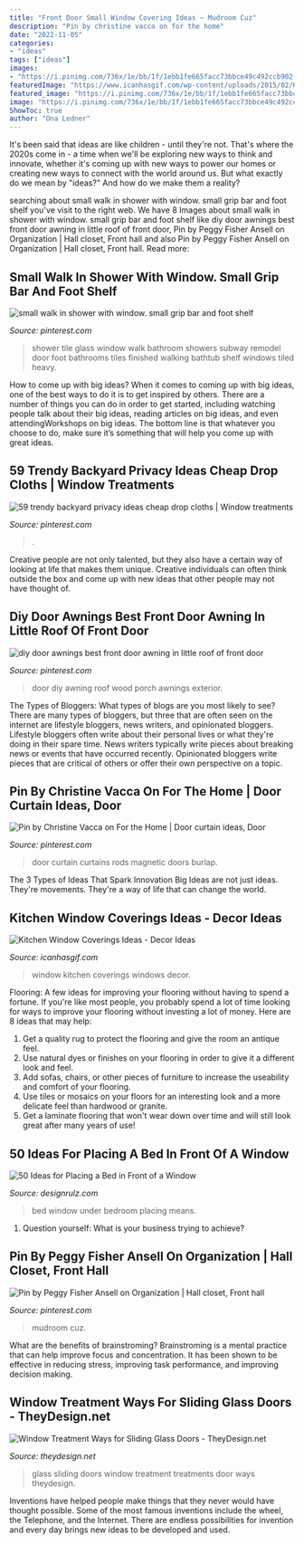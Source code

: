 ```yaml
---
title: "Front Door Small Window Covering Ideas ~ Mudroom Cuz"
description: "Pin by christine vacca on for the home"
date: "2022-11-05"
categories:
- "ideas"
tags: ["ideas"]
images:
- "https://i.pinimg.com/736x/1e/bb/1f/1ebb1fe665facc73bbce49c492ccb902--magnetic-curtain-rods-door-curtains.jpg"
featuredImage: "https://www.icanhasgif.com/wp-content/uploads/2015/02/Kitchen-Window-Coverings-Ideas-1024x683.jpg"
featured_image: "https://i.pinimg.com/736x/1e/bb/1f/1ebb1fe665facc73bbce49c492ccb902--magnetic-curtain-rods-door-curtains.jpg"
image: "https://i.pinimg.com/736x/1e/bb/1f/1ebb1fe665facc73bbce49c492ccb902--magnetic-curtain-rods-door-curtains.jpg"
ShowToc: true
author: "Ona Ledner"
---
```



It's been said that ideas are like children - until they're not. That's where the 2020s come in - a time when we'll be exploring new ways to think and innovate, whether it's coming up with new ways to power our homes or creating new ways to connect with the world around us. But what exactly do we mean by "ideas?" And how do we make them a reality?

	

		
searching about small walk in shower with window. small grip bar and foot shelf you've visit to the right web. We have 8 Images about small walk in shower with window. small grip bar and foot shelf like diy door awnings best front door awning in little roof of front door, Pin by Peggy Fisher Ansell on Organization | Hall closet, Front hall and also Pin by Peggy Fisher Ansell on Organization | Hall closet, Front hall. Read more:
		
    
## Small Walk In Shower With Window. Small Grip Bar And Foot Shelf

<img loading=lazy src="https://s-media-cache-ak0.pinimg.com/736x/64/39/f4/6439f4ce3dfe06a84ec3f68d0553c769--bathtub-with-shower-shower-heads.jpg" onerror="this.onerror=null;this.src='https://tse2.mm.bing.net/th?id=OIP.kaNYav7_vmSFDEWm_SZKgQHaJ3&amp;pid=15.1';" alt="small walk in shower with window. small grip bar and foot shelf">

_Source: pinterest.com_

>shower tile glass window walk bathroom showers subway remodel door foot bathrooms tiles finished walking bathtub shelf windows tiled heavy. 

	

How to come up with big ideas?
When it comes to coming up with big ideas, one of the best ways to do it is to get inspired by others. There are a number of things you can do in order to get started, including watching people talk about their big ideas, reading articles on big ideas, and even attendingWorkshops on big ideas. The bottom line is that whatever you choose to do, make sure it’s something that will help you come up with great ideas.

    
## 59 Trendy Backyard Privacy Ideas Cheap Drop Cloths | Window Treatments

<img loading=lazy src="https://i.pinimg.com/736x/df/ef/27/dfef2726ca44a11bbfc0e128904700a9.jpg" onerror="this.onerror=null;this.src='https://tse1.mm.bing.net/th?id=OIP.3U4sXif_hXfUGenLhZCQrQAAAA&amp;pid=15.1';" alt="59 trendy backyard privacy ideas cheap drop cloths | Window treatments">

_Source: pinterest.com_

>. 

	

Creative people are not only talented, but they also have a certain way of looking at life that makes them unique. Creative individuals can often think outside the box and come up with new ideas that other people may not have thought of.

    
## Diy Door Awnings Best Front Door Awning In Little Roof Of Front Door

<img loading=lazy src="https://i.pinimg.com/736x/ce/36/a4/ce36a47982281bf6cd88636cde44041a.jpg" onerror="this.onerror=null;this.src='https://tse3.mm.bing.net/th?id=OIP.WBNB2xJjX8xjs1raDXfXVAHaLH&amp;pid=15.1';" alt="diy door awnings best front door awning in little roof of front door">

_Source: pinterest.com_

>door diy awning roof wood porch awnings exterior. 

	

The Types of Bloggers: What types of blogs are you most likely to see?
There are many types of bloggers, but three that are often seen on the internet are lifestyle bloggers, news writers, and opinionated bloggers. Lifestyle bloggers often write about their personal lives or what they're doing in their spare time. News writers typically write pieces about breaking news or events that have occurred recently. Opinionated bloggers write pieces that are critical of others or offer their own perspective on a topic.

    
## Pin By Christine Vacca On For The Home | Door Curtain Ideas, Door

<img loading=lazy src="https://i.pinimg.com/736x/1e/bb/1f/1ebb1fe665facc73bbce49c492ccb902--magnetic-curtain-rods-door-curtains.jpg" onerror="this.onerror=null;this.src='https://tse3.mm.bing.net/th?id=OIP.dQFmu6xSzb7O-NEh0Uh9yQHaJ3&amp;pid=15.1';" alt="Pin by Christine Vacca on For the Home | Door curtain ideas, Door">

_Source: pinterest.com_

>door curtain curtains rods magnetic doors burlap. 

	

The 3 Types of Ideas That Spark Innovation
Big Ideas are not just ideas. They're movements. They're a way of life that can change the world.

    
## Kitchen Window Coverings Ideas - Decor Ideas

<img loading=lazy src="https://www.icanhasgif.com/wp-content/uploads/2015/02/Kitchen-Window-Coverings-Ideas-1024x683.jpg" onerror="this.onerror=null;this.src='https://tse2.mm.bing.net/th?id=OIP.xE8OJeUfxISdZ6ZUq3g8iAHaE8&amp;pid=15.1';" alt="Kitchen Window Coverings Ideas - Decor Ideas">

_Source: icanhasgif.com_

>window kitchen coverings windows decor. 

	

Flooring: A few ideas for improving your flooring without having to spend a fortune.
If you're like most people, you probably spend a lot of time looking for ways to improve your flooring without investing a lot of money. Here are 8 ideas that may help: 
1. Get a quality rug to protect the flooring and give the room an antique feel. 
2. Use natural dyes or finishes on your flooring in order to give it a different look and feel. 
3. Add sofas, chairs, or other pieces of furniture to increase the useability and comfort of your flooring. 
4. Use tiles or mosaics on your floors for an interesting look and a more delicate feel than hardwood or granite. 
5. Get a laminate flooring that won't wear down over time and will still look great after many years of use! 

    
## 50 Ideas For Placing A Bed In Front Of A Window

<img loading=lazy src="http://cdn.designrulz.com/wp-content/uploads/2017/07/beautiful-bedroom.jpg" onerror="this.onerror=null;this.src='https://tse2.mm.bing.net/th?id=OIP.5lB5_VFZgwICZiLAxhtHsAHaLH&amp;pid=15.1';" alt="50 Ideas for Placing a Bed in Front of a Window">

_Source: designrulz.com_

>bed window under bedroom placing means. 

	

1. Question yourself: What is your business trying to achieve? 

    
## Pin By Peggy Fisher Ansell On Organization | Hall Closet, Front Hall

<img loading=lazy src="https://i.pinimg.com/736x/f0/48/32/f0483269fb68abb8cb8345130f229f77.jpg" onerror="this.onerror=null;this.src='https://tse1.mm.bing.net/th?id=OIP.P4EZAqVnF9wJAjCFl-7W7QHaJ3&amp;pid=15.1';" alt="Pin by Peggy Fisher Ansell on Organization | Hall closet, Front hall">

_Source: pinterest.com_

>mudroom cuz. 

	

What are the benefits of brainstroming?
Brainstroming is a mental practice that can help improve focus and concentration. It has been shown to be effective in reducing stress, improving task performance, and improving decision making.

    
## Window Treatment Ways For Sliding Glass Doors - TheyDesign.net

<img loading=lazy src="http://theydesign.net/wp-content/uploads/2017/06/25-best-ideas-about-sliding-door-treatment-on-pinterest-sliding-pertaining-to-sliding-glass-door-window-treatments-window-treatment-ways-for-sliding-glass-doors.jpg" onerror="this.onerror=null;this.src='https://tse4.mm.bing.net/th?id=OIP.S0dSqJwYZew6cW1vS9eqXQHaNp&amp;pid=15.1';" alt="Window Treatment Ways for Sliding Glass Doors - TheyDesign.net">

_Source: theydesign.net_

>glass sliding doors window treatment treatments door ways theydesign. 

	

Inventions have helped people make things that they never would have thought possible. Some of the most famous inventions include the wheel, the Telephone, and the Internet. There are endless possibilities for invention and every day brings new ideas to be developed and used.

